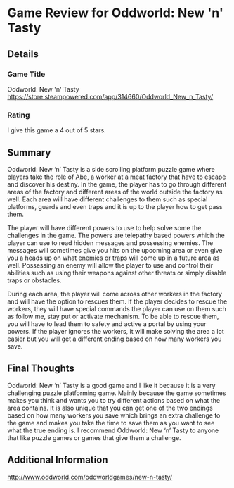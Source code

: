 # Game Review for Oddworld: New 'n' Tasty

## Details

### Game Title
Oddworld: New 'n' Tasty
https://store.steampowered.com/app/314660/Oddworld_New_n_Tasty/

### Rating
I give this game a 4 out of 5 stars.

## Summary
 Oddworld: New ‘n’ Tasty is a side scrolling platform puzzle game where players take the role of Abe, a worker at a meat factory that have to escape and discover his destiny. In the game, the player has to go through different areas of the factory and different areas of the world outside the factory as well. Each area will have different challenges to them such as special platforms, guards and even traps and it is up to the player how to get pass them.
 
The player will have different powers to use to help solve some the challenges in the game.  The powers are telepathy based powers which the player can use to read hidden messages and possessing enemies. The messages will sometimes give you hits on the upcoming area or even give you a heads up on what enemies or traps will come up in a future area as well. Possessing an enemy will allow the player to use and control their abilities such as using their weapons against other threats or simply disable traps or obstacles.

During each area, the player will come across other workers in the factory and will have the option to rescues them. If the player decides to rescue the workers, they will have special commands the player can use on them such as follow me, stay put or activate mechanism. To be able to rescue them, you will have to lead them to safety and active a portal by using your powers. If the player ignores the workers, it will make solving the area a lot easier but you will get a different ending based on how many workers you save.


## Final Thoughts
Oddworld: New ‘n’ Tasty is a good game and I like it because it is a very challenging puzzle platforming game. Mainly because the game sometimes makes you think and wants you to try different actions based on what the area contains. It is also unique that you can get one of the two endings based on how many workers you save which brings an extra challenge to the game and makes you take the time to save them as you want to see what the true ending is. I recommend Oddworld: New ‘n’ Tasty to anyone that like puzzle games or games that give them a challenge.

## Additional Information
http://www.oddworld.com/oddworldgames/new-n-tasty/
